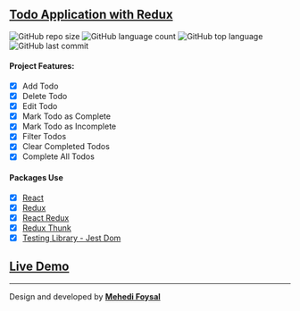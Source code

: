 ## [Todo Application with Redux](https://mf-todo-list.netlify.app/)

![GitHub repo size](https://img.shields.io/github/repo-size/MF-Redux-Projects/Todo-Application-with-Redux?style=plastic)
![GitHub language count](https://img.shields.io/github/languages/count/MF-Redux-Projects/Todo-Application-with-Redux?style=plastic)
![GitHub top language](https://img.shields.io/github/languages/top/MF-Redux-Projects/Todo-Application-with-Redux?style=plastic)
![GitHub last commit](https://img.shields.io/github/last-commit/MF-Redux-Projects/Todo-Application-with-Redux?color=red&style=plastic)


#### Project Features:

- [x] Add Todo 
- [x] Delete Todo
- [x] Edit Todo
- [x] Mark Todo as Complete
- [x] Mark Todo as Incomplete
- [x] Filter Todos
- [x] Clear Completed Todos
- [x] Complete All Todos

#### Packages Use
- [x] [React](https://reactjs.org/)
- [x] [Redux](https://redux.js.org/)
- [x] [React Redux](https://react-redux.js.org/)
- [x] [Redux Thunk](https://www.npmjs.com/package/redux-thunk)
- [x] [Testing Library - Jest Dom](https://testing-library.com/docs/ecosystem-jest-dom/)

## [Live Demo](https://mf-todo-list.netlify.app/)

---
Design and developed by **[Mehedi Foysal](https://github.com/mehedifoysal)**